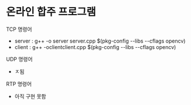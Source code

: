 # 온라인 합주 프로그램

TCP 명령어

* server : g++ -o server server.cpp $(pkg-config --libs --cflags opencv)
* client : g++ -oclientclient.cpp $(pkg-config --libs --cflags opencv)



UDP 명령어

* ㅈ됨



RTP 명령어

* 아직 구현 못함
